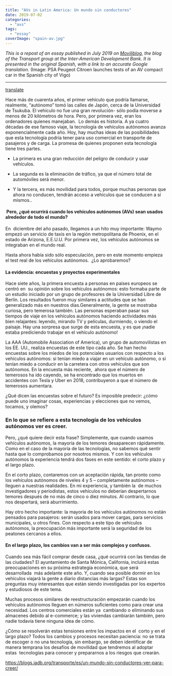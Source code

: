 ```yaml
---
title: "AVs in Latin America: Un mundo sin conductores"
date: 2019-07-02
categories: 
  - "avs"
tags: 
  - "essay"
coverImage: "spain-av.jpg"
---
```


_This is a repost of an essay published in July 2019 on [Moviliblog](https://blogs.iadb.org/transporte/es/un-mundo-sin-conductores-ver-para-creer/), the blog of the Transport group at the Inter-American Development Bank. It is presented in the original Spanish, with a link to an accurate Google translation._ (Image: PSA Peugeot Citroen launches tests of an AV compact car in the Spanish city of Vigo)

* * *

[translate](https://translate.google.com/translate?hl=en&sl=auto&tl=en&u=https%3A%2F%2Fwww.starcitygroup.us%2F2019%2F07%2Fun-mundo-sin-conductores-ver-para-creer%2F)

Hace más de cuarenta años, el primer vehículo que podría llamarse, realmente, “autónomo” tomó las calles de Japón, cerca de la Universidad de Tsukuba. El vehículo no fue una gran revolución- sólo podía moverse a menos de 20 kilómetros de hora. Pero, por primera vez, eran los ordenadores quienes manejaban.  Lo demás es historia. A ya cuatro décadas de ese famoso viaje, la tecnología de vehículos autónomos avanza exponencialmente cada año. Hoy, hay muchas ideas de las posibilidades que esta tecnología podría tener para uso comercial en transporte de pasajeros y de carga. La promesa de quienes proponen esta tecnología tiene tres partes. 

- La primera es una gran reducción del peligro de conducir y usar vehículos. 

- La segunda es la eliminación de tráfico, ya que el número total de automóviles será menor. 

- Y la tercera, es más movilidad para todos, porque muchas personas que ahora no conducen, tendrán acceso a vehículos que se conducen a sí mismos.. 

####  Pero, ¿qué ocurrirá cuando los vehículos autónomos (AVs) sean usados alrededor de todo el mundo?

En  diciembre del año pasado, llegamos a un hito muy importante: Waymo empezó un servicio de taxis en la región metropolitana de Phoenix, en el estado de Arizona, E.E.U.U. Por primera vez, los vehículos autónomos se integraban en el mundo real.

Hasta ahora había sido sólo especulación, pero en este momento empieza el test real de los vehículos autónomos.  ¿Lo aprobaremos? 

#### La evidencia: encuestas y proyectos experimentales

Hace siete años, la primera encuesta a personas en países europeos se centró en  su opinión sobre los vehículos autónomos: esto formaba parte de un estudio iniciado por un grupo de profesores de la Universidad Libre de Berlín. Los resultados fueron muy similares a actitudes que se han generalizado más en nuestros días.Generalmente, la gente se mostraba curiosa, pero temerosa también. Las personas esperaban pasar sus tiempos de viaje en los vehículos autónomos haciendo actividades más bien relajantes: leyendo, mirando TV y películas, durmiendo, o viendo el paisaje. Hay una sorpresa que surge de esta encuesta, y es que ¡nadie estaba prediciendo trabajar en el vehículo autónomo!

La AAA (Automobile Association of America), un grupo de automovilistas en los EE. UU., realiza encuestas de este tipo cada año. Se han hecho encuestas sobre los miedos de los potenciales usuarios con respecto a los vehículos autónomos: si tenían miedo a viajar en un vehículo autónomo, o si tenían miedo a conducir en la carretera con otros vehículos que son autónomos. En la encuesta más reciente,  ahora que el número de temerosos ha ido cayendo, se ha encontrado que los muertos en accidentes con Tesla y Uber en 2018, contribuyeron a que el número de temerosos aumentara. 

¿Qué dicen las encuestas sobre el futuro? Es imposible predecir: ¿cómo puede uno imaginar cosas, experiencias y elecciones que no vemos, tocamos, y olemos?

### En lo que se refiere a esta tecnología de los vehículos autónomos ver es creer.

Pero, ¿qué quiere decir esta frase? Simplemente, que cuando usamos vehículos autónomos, la mayoría de los temores desaparecen rápidamente. Como en el caso de la mayoría de las tecnologías, no sabemos qué sentir hasta que lo comprobamos por nosotros mismos. Y con los vehículos autónomos la experiencia tendrá dos fases en este sentido: el corto plazo y el largo plazo.

En el corto plazo, contaremos con un aceptacíón rápida, tan pronto como los vehículos autónomos de niveles 4 y 5 – completamente autónomos – lleguen a nuestras realidades. En mi experiencia, y también la  de muchos investigadores y periodistas, estos vehículos no deberían despertarnos temores después de no más de cinco o diez minutos. Al contrario, lo que nos despertará, será aburrimiento.

Hay otro hecho importante: la mayoría de los vehículos autónomos no están pensados para pasajeros: serán usados para mover cargas, para servicios municipales, u otros fines. Con respecto a este tipo de vehículos autónomos, la preocupación más importante será la seguridad de los peatones cercanos a ellos.

#### En el largo plazo, los cambios van a ser más complejos y confusos.

Cuando sea más fácil comprar desde casa, ¿qué ocurrirá con las tiendas de las ciudades? El ayuntamiento de Santa Mónica, California, incluirá estas preocupaciones en su próxima estrategia económica, que será desarrollada  más adelante este año. Y, cuando sea posible dormir en los vehículos viajará la gente a diario distancias más largas? Estas son preguntas muy interesantes que están siendo investigadas por los expertos y estudiosos de este tema.

Muchas procesos similares de reestructuración empezarán cuando los vehículos autónomos lleguen en números suficientes como para crear una necesidad. Los centros comerciales están ya  cambiando o eliminando sus almacenes debido al e-commerce; y las viviendas cambiarán también, pero nadie todavía tiene ninguna idea de cómo.

¿Cómo se resolverán estas tensiones entre los impactos en el  corto y en el largo plazo? Todos los cambios y procesos necesitan paciencia: no se trata de escoger o no una tecnología, sin embargo, se deben identificar de manera temprana los desafíos de movilidad que tendremos al adoptar estas  tecnologías para conocer y prepararnos a los riesgos que crearán.

https://blogs.iadb.org/transporte/es/un-mundo-sin-conductores-ver-para-creer/
